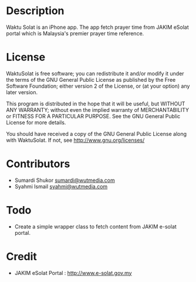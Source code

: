 # Description

Waktu Solat is an iPhone app. The app fetch prayer time from JAKIM eSolat portal which is Malaysia's premier prayer time reference. 

# License

WaktuSolat is free software; you can redistribute it and/or modify it under the terms of the GNU General Public License as published by the Free Software Foundation; either version 2 of the License, or (at your option) any later version.

This program is distributed in the hope that it will be useful, but WITHOUT ANY WARRANTY; without even the implied warranty of MERCHANTABILITY or FITNESS FOR A PARTICULAR PURPOSE. See the GNU General Public License for more details.

You should have received a copy of the GNU General Public License along with WaktuSolat. If not, see <http://www.gnu.org/licenses/>

# Contributors

- Sumardi Shukor <sumardi@wutmedia.com>
- Syahmi Ismail <syahmi@wutmedia.com>

# Todo

- Create a simple wrapper class to fetch content from JAKIM e-solat portal.

# Credit

- JAKIM eSolat Portal : http://www.e-solat.gov.my
